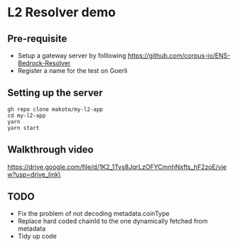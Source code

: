# L2 Resolver demo

## Pre-requisite

- Setup a gateway server by folllowing https://github.com/corpus-io/ENS-Bedrock-Resolver
- Register a name for the test on Goerli

## Setting up the server

```
gh repo clone makoto/my-l2-app
cd my-l2-app
yarn
yarn start
```

## Walkthrough video

https://drive.google.com/file/d/1K2_1Tvs8JqrLzOFYCmnhNxfts_hF2zoE/view?usp=drive_link\

## TODO

- Fix the problem of not decoding metadata.coinType
- Replace hard coded chainId to the one dynamically fetched from metadata
- Tidy up code
